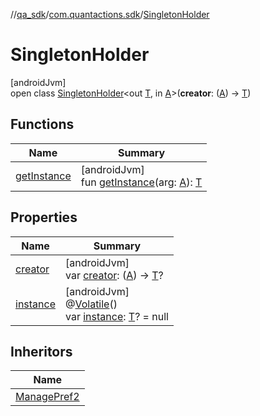 //[qa_sdk](../../../index.md)/[com.quantactions.sdk](../index.md)/[SingletonHolder](index.md)

# SingletonHolder

[androidJvm]\
open class [SingletonHolder](index.md)<out [T](index.md), in [A](index.md)>(**creator**: ([A](index.md)) -> [T](index.md))

## Functions

| Name | Summary |
|---|---|
| [getInstance](get-instance.md) | [androidJvm]<br>fun [getInstance](get-instance.md)(arg: [A](index.md)): [T](index.md) |

## Properties

| Name | Summary |
|---|---|
| [creator](creator.md) | [androidJvm]<br>var [creator](creator.md): ([A](index.md)) -> [T](index.md)? |
| [instance](instance.md) | [androidJvm]<br>@[Volatile](https://kotlinlang.org/api/latest/jvm/stdlib/kotlin.jvm/-volatile/index.html)()<br>var [instance](instance.md): [T](index.md)? = null |

## Inheritors

| Name |
|---|
| [ManagePref2](../-manage-pref2/-companion/index.md) |
